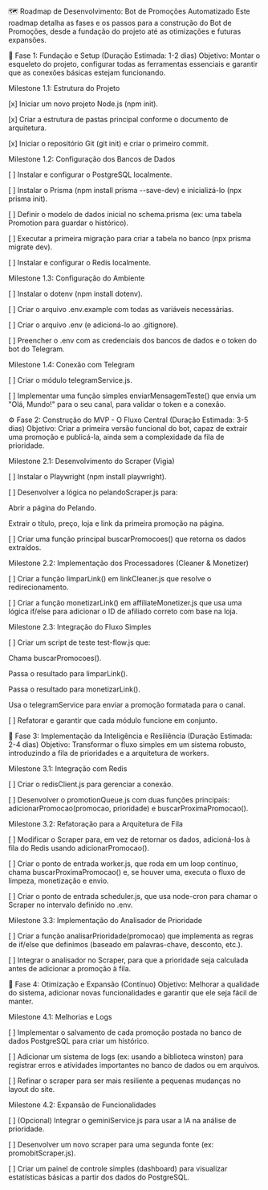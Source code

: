🗺️ Roadmap de Desenvolvimento: Bot de Promoções Automatizado
Este roadmap detalha as fases e os passos para a construção do Bot de Promoções, desde a fundação do projeto até as otimizações e futuras expansões.

🏁 Fase 1: Fundação e Setup (Duração Estimada: 1-2 dias)
Objetivo: Montar o esqueleto do projeto, configurar todas as ferramentas essenciais e garantir que as conexões básicas estejam funcionando.

Milestone 1.1: Estrutura do Projeto

[x] Iniciar um novo projeto Node.js (npm init).

[x] Criar a estrutura de pastas principal conforme o documento de arquitetura.

[x] Iniciar o repositório Git (git init) e criar o primeiro commit.

Milestone 1.2: Configuração dos Bancos de Dados

[ ] Instalar e configurar o PostgreSQL localmente.

[ ] Instalar o Prisma (npm install prisma --save-dev) e inicializá-lo (npx prisma init).

[ ] Definir o modelo de dados inicial no schema.prisma (ex: uma tabela Promotion para guardar o histórico).

[ ] Executar a primeira migração para criar a tabela no banco (npx prisma migrate dev).

[ ] Instalar e configurar o Redis localmente.

Milestone 1.3: Configuração do Ambiente

[ ] Instalar o dotenv (npm install dotenv).

[ ] Criar o arquivo .env.example com todas as variáveis necessárias.

[ ] Criar o arquivo .env (e adicioná-lo ao .gitignore).

[ ] Preencher o .env com as credenciais dos bancos de dados e o token do bot do Telegram.

Milestone 1.4: Conexão com Telegram

[ ] Criar o módulo telegramService.js.

[ ] Implementar uma função simples enviarMensagemTeste() que envia um "Olá, Mundo!" para o seu canal, para validar o token e a conexão.

⚙️ Fase 2: Construção do MVP - O Fluxo Central (Duração Estimada: 3-5 dias)
Objetivo: Criar a primeira versão funcional do bot, capaz de extrair uma promoção e publicá-la, ainda sem a complexidade da fila de prioridade.

Milestone 2.1: Desenvolvimento do Scraper (Vigia)

[ ] Instalar o Playwright (npm install playwright).

[ ] Desenvolver a lógica no pelandoScraper.js para:

Abrir a página do Pelando.

Extrair o título, preço, loja e link da primeira promoção na página.

[ ] Criar uma função principal buscarPromocoes() que retorna os dados extraídos.

Milestone 2.2: Implementação dos Processadores (Cleaner & Monetizer)

[ ] Criar a função limparLink() em linkCleaner.js que resolve o redirecionamento.

[ ] Criar a função monetizarLink() em affiliateMonetizer.js que usa uma lógica if/else para adicionar o ID de afiliado correto com base na loja.

Milestone 2.3: Integração do Fluxo Simples

[ ] Criar um script de teste test-flow.js que:

Chama buscarPromocoes().

Passa o resultado para limparLink().

Passa o resultado para monetizarLink().

Usa o telegramService para enviar a promoção formatada para o canal.

[ ] Refatorar e garantir que cada módulo funcione em conjunto.

🧠 Fase 3: Implementação da Inteligência e Resiliência (Duração Estimada: 2-4 dias)
Objetivo: Transformar o fluxo simples em um sistema robusto, introduzindo a fila de prioridades e a arquitetura de workers.

Milestone 3.1: Integração com Redis

[ ] Criar o redisClient.js para gerenciar a conexão.

[ ] Desenvolver o promotionQueue.js com duas funções principais: adicionarPromocao(promocao, prioridade) e buscarProximaPromocao().

Milestone 3.2: Refatoração para a Arquitetura de Fila

[ ] Modificar o Scraper para, em vez de retornar os dados, adicioná-los à fila do Redis usando adicionarPromocao().

[ ] Criar o ponto de entrada worker.js, que roda em um loop contínuo, chama buscarProximaPromocao() e, se houver uma, executa o fluxo de limpeza, monetização e envio.

[ ] Criar o ponto de entrada scheduler.js, que usa node-cron para chamar o Scraper no intervalo definido no .env.

Milestone 3.3: Implementação do Analisador de Prioridade

[ ] Criar a função analisarPrioridade(promocao) que implementa as regras de if/else que definimos (baseado em palavras-chave, desconto, etc.).

[ ] Integrar o analisador no Scraper, para que a prioridade seja calculada antes de adicionar a promoção à fila.

🚀 Fase 4: Otimização e Expansão (Contínuo)
Objetivo: Melhorar a qualidade do sistema, adicionar novas funcionalidades e garantir que ele seja fácil de manter.

Milestone 4.1: Melhorias e Logs

[ ] Implementar o salvamento de cada promoção postada no banco de dados PostgreSQL para criar um histórico.

[ ] Adicionar um sistema de logs (ex: usando a biblioteca winston) para registrar erros e atividades importantes no banco de dados ou em arquivos.

[ ] Refinar o scraper para ser mais resiliente a pequenas mudanças no layout do site.

Milestone 4.2: Expansão de Funcionalidades

[ ] (Opcional) Integrar o geminiService.js para usar a IA na análise de prioridade.

[ ] Desenvolver um novo scraper para uma segunda fonte (ex: promobitScraper.js).

[ ] Criar um painel de controle simples (dashboard) para visualizar estatísticas básicas a partir dos dados do PostgreSQL.
